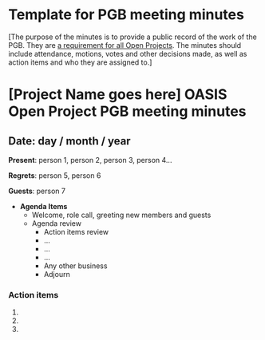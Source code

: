 # Template for PGB meeting minutes

[The purpose of the minutes is to provide a public record of the work of the PGB. They are [a requirement for all Open Projects](https://www.oasis-open.org/policies-guidelines/open-projects-process/#visibility-archival-permanence). The minutes should include attendance, motions, votes and other decisions made, as well as action items and who they are assigned to.]

# [Project Name goes here] OASIS Open Project PGB meeting minutes

## Date: day / month / year

**Present**: person 1, person 2, person 3, person 4...

**Regrets**: person 5, person 6

**Guests**: person 7

* **Agenda Items**
  * Welcome, role call, greeting new members and guests
  * Agenda review
	* Action items review
	* ...
	* ...
	* ...
	* Any other business
	* Adjourn

 ### Action items
  1.
  2.
  3.
